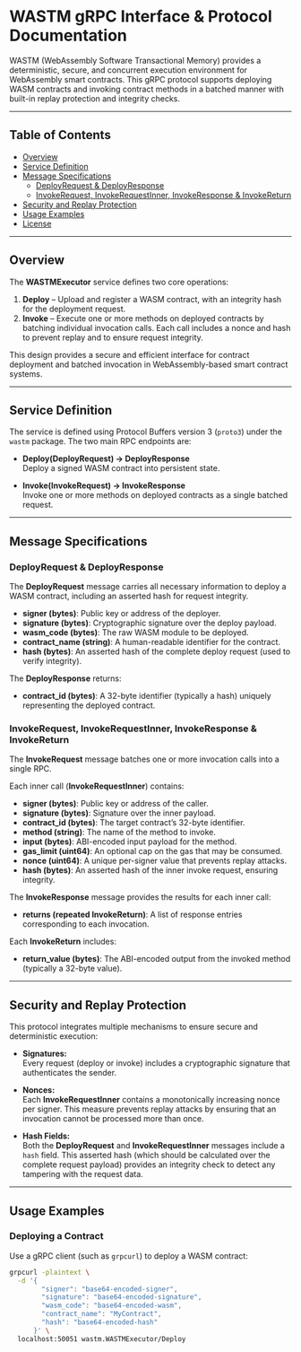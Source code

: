 # WASTM gRPC Interface & Protocol Documentation

WASTM (WebAssembly Software Transactional Memory) provides a deterministic, secure, and concurrent execution environment for WebAssembly smart contracts. This gRPC protocol supports deploying WASM contracts and invoking contract methods in a batched manner with built-in replay protection and integrity checks.

---

## Table of Contents

- [Overview](#overview)
- [Service Definition](#service-definition)
- [Message Specifications](#message-specifications)
  - [DeployRequest & DeployResponse](#deployrequest--deployresponse)
  - [InvokeRequest, InvokeRequestInner, InvokeResponse & InvokeReturn](#invokerequest--invokerequestinner-invokeresponse--invokereturn)
- [Security and Replay Protection](#security-and-replay-protection)
- [Usage Examples](#usage-examples)
- [License](#license)

---

## Overview

The **WASTMExecutor** service defines two core operations:

1. **Deploy** – Upload and register a WASM contract, with an integrity hash for the deployment request.  
2. **Invoke** – Execute one or more methods on deployed contracts by batching individual invocation calls. Each call includes a nonce and hash to prevent replay and to ensure request integrity.

This design provides a secure and efficient interface for contract deployment and batched invocation in WebAssembly-based smart contract systems.

---

## Service Definition

The service is defined using Protocol Buffers version 3 (`proto3`) under the `wastm` package. The two main RPC endpoints are:

- **Deploy(DeployRequest) → DeployResponse**  
  Deploy a signed WASM contract into persistent state.

- **Invoke(InvokeRequest) → InvokeResponse**  
  Invoke one or more methods on deployed contracts as a single batched request.

---

## Message Specifications

### DeployRequest & DeployResponse

The **DeployRequest** message carries all necessary information to deploy a WASM contract, including an asserted hash for request integrity.

- **signer (bytes)**: Public key or address of the deployer.
- **signature (bytes)**: Cryptographic signature over the deploy payload.
- **wasm_code (bytes)**: The raw WASM module to be deployed.
- **contract_name (string)**: A human-readable identifier for the contract.
- **hash (bytes)**: An asserted hash of the complete deploy request (used to verify integrity).

The **DeployResponse** returns:

- **contract_id (bytes)**: A 32-byte identifier (typically a hash) uniquely representing the deployed contract.

### InvokeRequest, InvokeRequestInner, InvokeResponse & InvokeReturn

The **InvokeRequest** message batches one or more invocation calls into a single RPC.

Each inner call (**InvokeRequestInner**) contains:

- **signer (bytes)**: Public key or address of the caller.
- **signature (bytes)**: Signature over the inner payload.
- **contract_id (bytes)**: The target contract’s 32-byte identifier.
- **method (string)**: The name of the method to invoke.
- **input (bytes)**: ABI-encoded input payload for the method.
- **gas_limit (uint64)**: An optional cap on the gas that may be consumed.
- **nonce (uint64)**: A unique per-signer value that prevents replay attacks.
- **hash (bytes)**: An asserted hash of the inner invoke request, ensuring integrity.

The **InvokeResponse** message provides the results for each inner call:

- **returns (repeated InvokeReturn)**: A list of response entries corresponding to each invocation.

Each **InvokeReturn** includes:

- **return_value (bytes)**: The ABI-encoded output from the invoked method (typically a 32-byte value).

---

## Security and Replay Protection

This protocol integrates multiple mechanisms to ensure secure and deterministic execution:

- **Signatures:**  
  Every request (deploy or invoke) includes a cryptographic signature that authenticates the sender.

- **Nonces:**  
  Each **InvokeRequestInner** contains a monotonically increasing nonce per signer. This measure prevents replay attacks by ensuring that an invocation cannot be processed more than once.

- **Hash Fields:**  
  Both the **DeployRequest** and **InvokeRequestInner** messages include a `hash` field. This asserted hash (which should be calculated over the complete request payload) provides an integrity check to detect any tampering with the request data.

---

## Usage Examples

### Deploying a Contract

Use a gRPC client (such as `grpcurl`) to deploy a WASM contract:

```bash
grpcurl -plaintext \
  -d '{
        "signer": "base64-encoded-signer",
        "signature": "base64-encoded-signature",
        "wasm_code": "base64-encoded-wasm",
        "contract_name": "MyContract",
        "hash": "base64-encoded-hash"
      }' \
  localhost:50051 wastm.WASTMExecutor/Deploy
